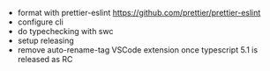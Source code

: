 -   format with prettier-eslint https://github.com/prettier/prettier-eslint
-   configure cli
-   do typechecking with swc
-   setup releasing
-   remove auto-rename-tag VSCode extension once typescript 5.1 is released as RC
